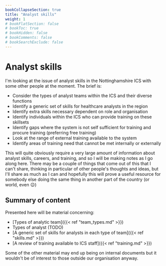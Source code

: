 ```yaml
---
bookCollapseSection: true
title: "Analyst skills"
weight: 1
# bookFlatSection: false
# bookToc: true
# bookHidden: false
# bookComments: false
# bookSearchExclude: false
---
```


# Analyst skills

I'm looking at the issue of analyst skills in the Nottinghamshire ICS with some other people at the moment. The brief is:

* Consider the types of analyst teams within the ICS and their diverse functions
* Identify a generic set of skills for healthcare analysts in the region
* Identify extra skills necessary dependent on role and organisation
* Identify individuals within the ICS who can provide training on these skillsets
* Identify gaps where the system is not self sufficient for training and procure training (preferring free training)
* Look at the range of external training available to the system
* Identify areas of training need that cannot be met internally or externally

This will quite obviously require a very large amount of information about analyst skills, careers, and training, and so I will be making notes as I go along here. There may be a couple of things that come out of this that I can't share, thinking in particular of other people's thoughts and ideas, but I'll share as much as I can and hopefully this will prove a useful resource for somebody else doing the same thing in another part of the country (or world, even :wink:)

## Summary of content

Presented here will be material concerning:

* [Types of analytic team]({{< ref "team_types.md" >}})
* Types of analyst (TODO)
* [A generic set of skills for analysts in each type of team]({{< ref "skills.md" >}})
* [A review of training available to ICS staff]({{< ref "training.md" >}})

Some of the other material may end up being on internal documents but it wouldn't be of interest to those outside our organisation anyway. 
